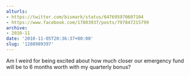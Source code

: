 ```yaml
---
alturls:
- https://twitter.com/bismark/status/647695970607104
- https://www.facebook.com/17803937/posts/797847215799
archive:
- 2010-11
date: '2010-11-05T20:36:37+00:00'
slug: '1288989397'
---
```


Am I weird for being excited about how much closer our emergency fund will be to 6 months worth with my quarterly bonus?

